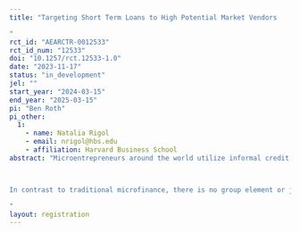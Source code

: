 ```yaml
---
title: "Targeting Short Term Loans to High Potential Market Vendors
"
rct_id: "AEARCTR-0012533"
rct_id_num: "12533"
doi: "10.1257/rct.12533-1.0"
date: "2023-11-17"
status: "in_development"
jel: ""
start_year: "2024-03-15"
end_year: "2025-03-15"
pi: "Ben Roth"
pi_other:
  1:
    - name: Natalia Rigol
    - email: nrigol@hbs.edu
    - affiliation: Harvard Business School
abstract: "Microentrepreneurs around the world utilize informal credit at exorbitant interest rates. Many of these entrepreneurs have access to, but do not utilize microfinance because the timing of their cash flows does not match the microfinance repayment schedules. We are evaluating the impact of a short-term working capital credit product meant to flexibly match the cash flows of market vendors at interest rates significantly above microcredit but far below the informal sources of credit utilized in these markets. We will evaluate the efficacy of community nominations, formal credit histories, and self reported business characteristics in identifying entrepreneurs with high-growth opportunities and reliable credit risks.

In contrast to traditional microfinance, there is no group element or joint liability associated with this credit product. As such, identifying good borrowers, both those who are likely to repay their loans as well as those who are likely to have high-growth opportunities, presents novel challenges. Alongside evaluating the impact of the credit product, we will evaluate the usefulness of three sources of information for targeting entrepreneurs. 1) Nominations from neighboring vendors (Hussam et al. 2022), 2) Formal credit histories, 3) Self reported business characteristics and investment opportunities. 
"
layout: registration
---
```



